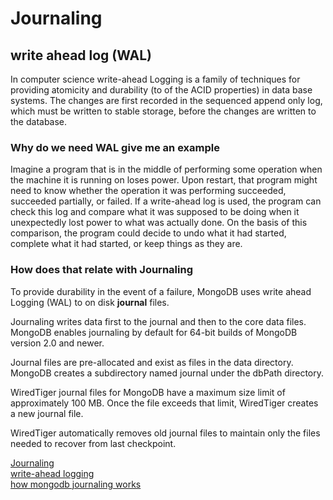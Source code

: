 # Journaling

## write ahead log (WAL)

In computer science  write-ahead Logging is a family of techniques for providing atomicity and durability (to of the ACID properties) in data base systems.
The changes are first recorded in the sequenced append only log, which must be written to stable storage, before the changes are written to the database.

### Why do we need WAL give me an example

Imagine a program that is in the middle of performing some operation when the machine it is running on loses power. Upon restart, that program might need to know whether the operation it was performing succeeded, succeeded partially, or failed. If a write-ahead log is used, the program can check this log and compare what it was supposed to be doing when it unexpectedly lost power to what was actually done. On the basis of this comparison, the program could decide to undo what it had started, complete what it had started, or keep things as they are.

### How does that relate with Journaling

To provide durability in the event of a failure, MongoDB uses write ahead Logging (WAL) to on disk **journal** files.

Journaling writes data first to the journal and then to the core data files. MongoDB enables journaling by default for 64-bit builds of MongoDB version 2.0 and newer.

Journal files are pre-allocated and exist as files in the data directory.
MongoDB creates a subdirectory named journal under the dbPath directory.

WiredTiger journal files for MongoDB have a maximum size limit of approximately 100 MB.
Once the file exceeds that limit, WiredTiger creates a new journal file.

WiredTiger automatically removes old journal files to maintain only the files needed to recover from last checkpoint.

[Journaling](https://docs.mongodb.com/manual/core/journaling/) <br>
[write-ahead logging](https://martinfowler.com/articles/patterns-of-distributed-systems/wal.html) <br>
[how mongodb journaling works](https://www.mongodb.com/blog/post/how-mongodbs-journaling-works)
